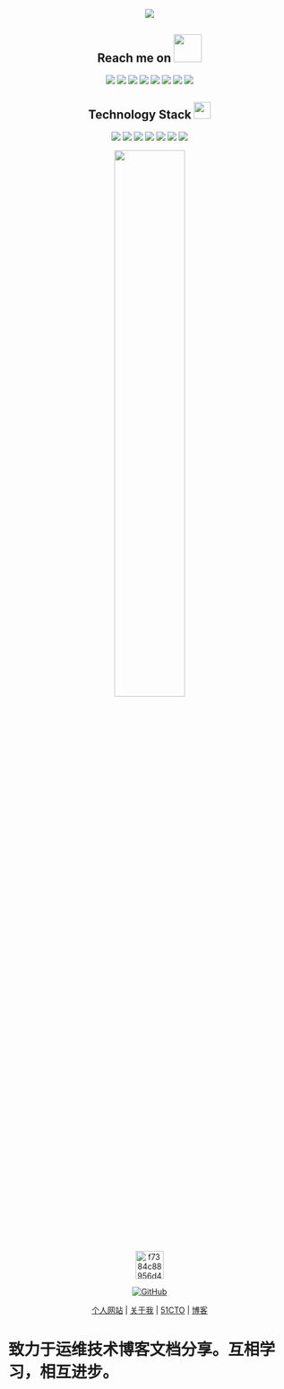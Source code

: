 <!-- ![Anurag's GitHub stats](https://github-readme-stats.vercel.app/api?username=donxan&show_icons=true&theme=radical)

[![Readme Card](https://github-readme-stats.vercel.app/api/pin/?username=donxan&repo=Kubernetes)](https://github.com/donxan/Kubernetes)

[![Top Langs](https://github-readme-stats.vercel.app/api/top-langs/?username=donxan&langs_count=10)](https://github.com/donxan/)

[![GitHub Streak](https://github-readme-streak-stats.herokuapp.com/?user=donxan)](https://github.com/donxan/)

![](https://img.shields.io/badge/<WORD_ON_LEFT>-<WORD_ON_RIGHT>-informational?style=flat&logo=linux&logoColor=white&color=2bbc8a) -->



<p align = "center">
  <img src = "https://github-readme-stats.vercel.app/api?username=donxan&show_icons=true&theme=tokyonight&line_height=27">
</p>

<h2 align="center">Reach me on <img src="https://media.giphy.com/media/mGcNjsfWAjY5AEZNw6/giphy.gif" width="50"></h2>
<p align="center">
<img src="https://img.shields.io/badge/-JavaScript-black?style=flat-square&logo=javascript"/>
<img src="https://img.shields.io/badge/-Nodejs-black?style=flat-square&logo=Node.js"/>
<img src="https://img.shields.io/badge/-Expressjs-black?style=flat-square&logo=Express.js"/>
<img src="https://img.shields.io/badge/-React-black?style=flat-square&logo=react"/>
<img src="https://img.shields.io/badge/-MongoDB-black?style=flat-square&logo=mongodb"/>
<img src="https://img.shields.io/badge/-MySQL-black?style=flat-square&logo=mysql"/>
<img src="https://img.shields.io/badge/-Git-black?style=flat-square&logo=git"/>
<img src="https://img.shields.io/badge/-GitHub-black?style=flat-square&logo=github"/>
</p>
<p align="center">
<h2 align="center">Technology Stack <img src="https://media.giphy.com/media/WUlplcMpOCEmTGBtBW/giphy.gif" width="30"></h2>


<p align="center">
<img src="https://img.shields.io/badge/C-00599C?style=flat-square&logo=c&logoColor=white"/>
<img src="https://img.shields.io/badge/-java-E34A86?style=flat-square&logo=java"/>
<img src="https://img.shields.io/badge/-C++-00599C?style=flat-square&logo=c"/>
<img src="https://img.shields.io/badge/-HTML5-E34F26?style=flat-square&logo=html5&logoColor=white"/>
<img src="https://img.shields.io/badge/-CSS3-1572B6?style=flat-square&logo=css3"/>
<img src="https://img.shields.io/badge/-Bootstrap-563D7C?style=flat-square&logo=bootstrap"/>
<img src="https://img.shields.io/badge/-Heroku-430098?style=flat-square&logo=heroku"/>
</p>


 
<!-- <p align = "center">
 <img src="https://activity-graph.herokuapp.com/graph?user=donxan&theme=redical">
</p> -->

<p align = "center">
<img width="50%" src="https://github-readme-streak-stats.herokuapp.com/?user=donxan&show_icons=true&locale=en&layout=compact&theme=radical&line_height=0" />
</p>


</marquee><p align="center"><img src="https://img-blog.csdnimg.cn/f7384c88956d4378b72e47548e19c9f8.gif" alt="f7384c88956d4378b72e47548e19c9f8.gif" width="50" /></p><p align="center">
<a href="https://github.com/donxan/"><img src="https://img.shields.io/badge/GitHub-%E5%AD%98%E5%82%A8%E5%BA%93-black.svg" alt="GitHub" /></a>
</p>



<p align="center">
<a href="http://blog.iuops.com/">个人网站</a> |  <a href="https://blog.iuops.com/about">关于我</a>  | <a href="blog.51cto.com/m51cto">51CTO</a> | <a href="https://devops.iuops.com/">博客</a> 
</p>

# 
 
# 致力于运维技术博客文档分享。互相学习，相互进步。 </br> </br>
